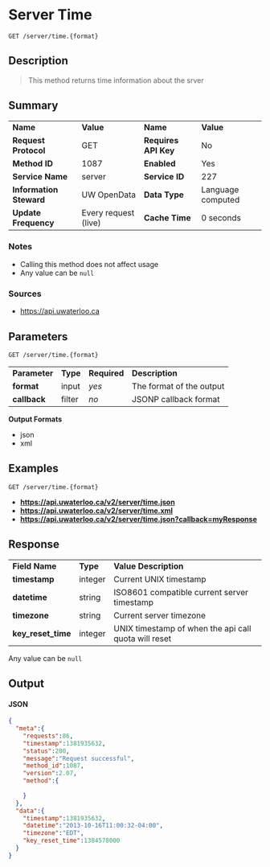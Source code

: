 # Server Time

```
GET /server/time.{format}
```

## Description

> This method returns time information about the srver

## Summary

<table>
  <tr>
    <td><b>Name</b></td>
    <td><b>Value</b></td>
    <td><b><b>Name</b></b></td>
    <td><b>Value</b></td>
  </tr>
  <tr>
    <td><b>Request Protocol</b></td>
    <td>GET</td>
    <td><b>Requires API Key</b></td>
    <td>No</td>
  </tr>
  <tr>
    <td><b>Method ID</b></td>
    <td>1087</td>
    <td><b>Enabled</b></td>
    <td>Yes</td>
  </tr>
  <tr>
    <td><b>Service Name</b></td>
    <td>server</td>
    <td><b>Service ID</b></td>
    <td>227</td>
  </tr>
  <tr>
    <td><b>Information Steward</b></td>
    <td>UW OpenData</td>
    <td><b>Data Type</b></td>
    <td>Language computed</td>
  </tr>
  <tr>
    <td><b>Update Frequency</b></td>
    <td>Every request (live)</td>
    <td><b>Cache Time</b></td>
    <td>0 seconds</td>
  </tr>
</table>


### Notes

- Calling this method does not affect usage
- Any value can be `null`


### Sources

- https://api.uwaterloo.ca


## Parameters

```
GET /server/time.{format}
```

<table>
  <tr>
    <td><b>Parameter</b></td>
    <td><b>Type</b></td>
    <td><b><b>Required</b></b></td>
    <td><b>Description</b></td>
  </tr>
  <tr>
    <td><b>format</b></td>
    <td>input</td>
    <td><i>yes</i></td>
    <td>The format of the output</td>
  </tr>
  <tr>
    <td><b>callback</b></td>
    <td>filter</td>
    <td><i>no</i></td>
    <td>JSONP callback format</td>
  </tr>
</table>

**Output Formats**

- json
- xml


## Examples

```
GET /server/time.{format}
```

- **https://api.uwaterloo.ca/v2/server/time.json**
- **https://api.uwaterloo.ca/v2/server/time.xml**
- **https://api.uwaterloo.ca/v2/server/time.json?callback=myResponse**


## Response

<table>
  <tr>
    <td><b>Field Name</b></td>
    <td><b>Type</b></td>
    <td><b>Value Description</b></td>
  </tr>
  <tr>
    <td><b>timestamp</b></td>
    <td>integer</td>
    <td>Current UNIX timestamp</td>
  </tr>
  <tr>
    <td><b>datetime</b></td>
    <td>string</td>
    <td>ISO8601 compatible current server timestamp</td>
  </tr>
  <tr>
    <td><b>timezone</b></td>
    <td>string</td>
    <td>Current server timezone</td>
  </tr>
  <tr>
    <td><b>key_reset_time</b></td>
    <td>integer</td>
    <td>UNIX timestamp of when the api call quota will reset</td>
  </tr>
</table>


Any value can be `null`

## Output

#### JSON

```json
{
  "meta":{
    "requests":86,
    "timestamp":1381935632,
    "status":200,
    "message":"Request successful",
    "method_id":1087,
    "version":2.07,
    "method":{
      
    }
  },
  "data":{
    "timestamp":1381935632,
    "datetime":"2013-10-16T11:00:32-04:00",
    "timezone":"EDT",
    "key_reset_time":1384578000
  }
}
```

